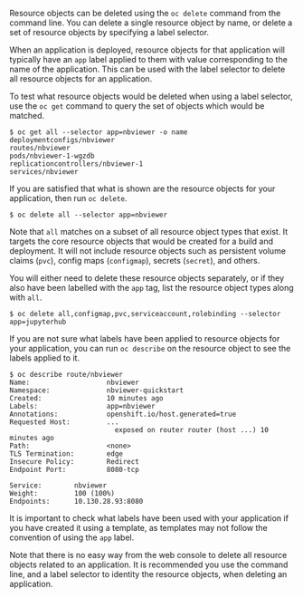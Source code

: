 Resource objects can be deleted using the ``oc delete`` command from the command line. You can delete a single resource object by name, or delete a set of resource objects by specifying a label selector.

When an application is deployed, resource objects for that application will typically have an ``app`` label applied to them with value corresponding to the name of the application. This can be used with the label selector to delete all resource objects for an application.

To test what resource objects would be deleted when using a label selector, use the ``oc get`` command to query the set of objects which would be matched.

```
$ oc get all --selector app=nbviewer -o name
deploymentconfigs/nbviewer
routes/nbviewer
pods/nbviewer-1-wgzdb
replicationcontrollers/nbviewer-1
services/nbviewer
```

If you are satisfied that what is shown are the resource objects for your application, then run ``oc delete``.

```
$ oc delete all --selector app=nbviewer
```

Note that ``all`` matches on a subset of all resource object types that exist. It targets the core resource objects that would be created for a build and deployment. It will not include resource objects such as persistent volume claims (``pvc``), config maps (``configmap``), secrets (``secret``), and others.

You will either need to delete these resource objects separately, or if they also have been labelled with the ``app`` tag, list the resource object types along with ``all``.

```
$ oc delete all,configmap,pvc,serviceaccount,rolebinding --selector app=jupyterhub
```

If you are not sure what labels have been applied to resource objects for your application, you can run ``oc describe`` on the resource object to see the labels applied to it.

```
$ oc describe route/nbviewer
Name:                   nbviewer
Namespace:              nbviewer-quickstart
Created:                10 minutes ago
Labels:                 app=nbviewer
Annotations:            openshift.io/host.generated=true
Requested Host:         ...
                          exposed on router router (host ...) 10 minutes ago
Path:                   <none>
TLS Termination:        edge
Insecure Policy:        Redirect
Endpoint Port:          8080-tcp

Service:        nbviewer
Weight:         100 (100%)
Endpoints:      10.130.28.93:8080
```

It is important to check what labels have been used with your application if you have created it using a template, as templates may not follow the convention of using the ``app`` label.

Note that there is no easy way from the web console to delete all resource objects related to an application. It is recommended you use the command line, and a label selector to identity the resource objects, when deleting an application.
